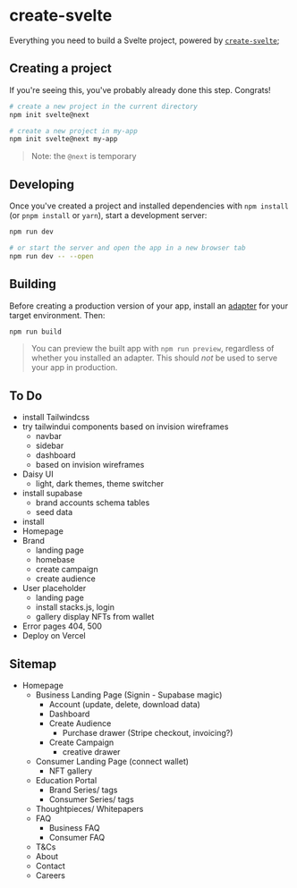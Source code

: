 # create-svelte

Everything you need to build a Svelte project, powered by [`create-svelte`](https://github.com/sveltejs/kit/tree/master/packages/create-svelte);

## Creating a project

If you're seeing this, you've probably already done this step. Congrats!

```bash
# create a new project in the current directory
npm init svelte@next

# create a new project in my-app
npm init svelte@next my-app
```

> Note: the `@next` is temporary

## Developing

Once you've created a project and installed dependencies with `npm install` (or `pnpm install` or `yarn`), start a development server:

```bash
npm run dev

# or start the server and open the app in a new browser tab
npm run dev -- --open
```

## Building

Before creating a production version of your app, install an [adapter](https://kit.svelte.dev/docs#adapters) for your target environment. Then:

```bash
npm run build
```

> You can preview the built app with `npm run preview`, regardless of whether you installed an adapter. This should _not_ be used to serve your app in production.


## To Do

- install Tailwindcss
- try tailwindui components based on invision wireframes
  - navbar
  - sidebar
  - dashboard
  - based on invision wireframes
- Daisy UI
  - light, dark themes, theme switcher
- install supabase
  - brand accounts schema tables
  - seed data
- install
- Homepage
- Brand
  - landing page
  - homebase
  - create campaign
  - create audience
- User placeholder
  - landing page
  - install stacks.js, login
  - gallery display NFTs from wallet
- Error pages 404, 500
- Deploy on Vercel

## Sitemap

- Homepage
  - Business Landing Page (Signin - Supabase magic)
    - Account (update, delete, download data)
    - Dashboard
    - Create Audience
      - Purchase drawer (Stripe checkout, invoicing?)
    - Create Campaign
      - creative drawer
  - Consumer Landing Page (connect wallet)
    - NFT gallery
  - Education Portal
    - Brand Series/ tags
    - Consumer Series/ tags
  - Thoughtpieces/ Whitepapers
  - FAQ
    - Business FAQ
    - Consumer FAQ
  - T&Cs
  - About
  - Contact
  - Careers

